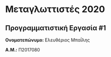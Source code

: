 # Μεταγλωττιστές 2020
## Προγραμματιστική Εργασία #1

**Ονοματεπώνυμο:** Ελευθέριος Μπαΐλης

**Α.Μ.:** Π2017080


